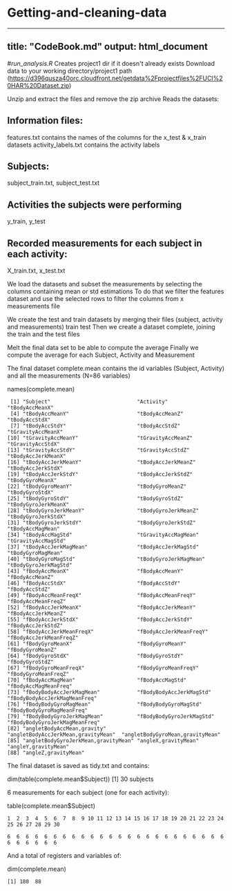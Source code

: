 # Getting-and-cleaning-data

---
title: "CodeBook.md"
output: html_document
---

#_run_analysis.R_
Creates project1 dir if it doesn't already exists
Download data to your working directory/project1 path (https://d396qusza40orc.cloudfront.net/getdata%2Fprojectfiles%2FUCI%20HAR%20Dataset.zip)

Unzip and extract the files and remove the zip archive
Reads the datasets:
## Information files:
features.txt contains the names of the columns for the x_test & x_train datasets
activity_labels.txt contains the activity labels
## Subjects:
subject_train.txt, subject_test.txt
## Activities the subjects were performing
y_train, y_test
## Recorded measurements for each subject in each activity:
X_train.txt, x_test.txt

We load the datasets and subset the measurements by selecting the columns containing mean or std estimations
To do that we filter the features dataset and use the selected rows to filter the columns from x measurements file

We create the test and train datasets by merging their files (subject, activity and measurements)
train
test
Then we create a dataset complete, joining the train and the test files

Melt the final data set to be able to compute the average 
Finally we compute the average for each Subject, Activity and Measurement

The final dataset complete.mean contains the id variables (Subject, Activity) and all the measurements (N=86 variables)


names(complete.mean)
  
     [1] "Subject"                            "Activity"                           "tBodyAccMeanX"                     
     [4] "tBodyAccMeanY"                      "tBodyAccMeanZ"                      "tBodyAccStdX"                      
     [7] "tBodyAccStdY"                       "tBodyAccStdZ"                       "tGravityAccMeanX"                  
    [10] "tGravityAccMeanY"                   "tGravityAccMeanZ"                   "tGravityAccStdX"                   
    [13] "tGravityAccStdY"                    "tGravityAccStdZ"                    "tBodyAccJerkMeanX"                 
    [16] "tBodyAccJerkMeanY"                  "tBodyAccJerkMeanZ"                  "tBodyAccJerkStdX"                  
    [19] "tBodyAccJerkStdY"                   "tBodyAccJerkStdZ"                   "tBodyGyroMeanX"                    
    [22] "tBodyGyroMeanY"                     "tBodyGyroMeanZ"                     "tBodyGyroStdX"                     
    [25] "tBodyGyroStdY"                      "tBodyGyroStdZ"                      "tBodyGyroJerkMeanX"                
    [28] "tBodyGyroJerkMeanY"                 "tBodyGyroJerkMeanZ"                 "tBodyGyroJerkStdX"                 
    [31] "tBodyGyroJerkStdY"                  "tBodyGyroJerkStdZ"                  "tBodyAccMagMean"                   
    [34] "tBodyAccMagStd"                     "tGravityAccMagMean"                 "tGravityAccMagStd"                 
    [37] "tBodyAccJerkMagMean"                "tBodyAccJerkMagStd"                 "tBodyGyroMagMean"                  
    [40] "tBodyGyroMagStd"                    "tBodyGyroJerkMagMean"               "tBodyGyroJerkMagStd"               
    [43] "fBodyAccMeanX"                      "fBodyAccMeanY"                      "fBodyAccMeanZ"                     
    [46] "fBodyAccStdX"                       "fBodyAccStdY"                       "fBodyAccStdZ"                      
    [49] "fBodyAccMeanFreqX"                  "fBodyAccMeanFreqY"                  "fBodyAccMeanFreqZ"                 
    [52] "fBodyAccJerkMeanX"                  "fBodyAccJerkMeanY"                  "fBodyAccJerkMeanZ"                 
    [55] "fBodyAccJerkStdX"                   "fBodyAccJerkStdY"                   "fBodyAccJerkStdZ"                  
    [58] "fBodyAccJerkMeanFreqX"              "fBodyAccJerkMeanFreqY"              "fBodyAccJerkMeanFreqZ"             
    [61] "fBodyGyroMeanX"                     "fBodyGyroMeanY"                     "fBodyGyroMeanZ"                    
    [64] "fBodyGyroStdX"                      "fBodyGyroStdY"                      "fBodyGyroStdZ"                     
    [67] "fBodyGyroMeanFreqX"                 "fBodyGyroMeanFreqY"                 "fBodyGyroMeanFreqZ"                
    [70] "fBodyAccMagMean"                    "fBodyAccMagStd"                     "fBodyAccMagMeanFreq"               
    [73] "fBodyBodyAccJerkMagMean"            "fBodyBodyAccJerkMagStd"             "fBodyBodyAccJerkMagMeanFreq"       
    [76] "fBodyBodyGyroMagMean"               "fBodyBodyGyroMagStd"                "fBodyBodyGyroMagMeanFreq"          
    [79] "fBodyBodyGyroJerkMagMean"           "fBodyBodyGyroJerkMagStd"            "fBodyBodyGyroJerkMagMeanFreq"      
    [82] "angletBodyAccMean,gravity"          "angletBodyAccJerkMean,gravityMean"  "angletBodyGyroMean,gravityMean"    
    [85] "angletBodyGyroJerkMean,gravityMean" "angleX,gravityMean"                 "angleY,gravityMean"                
    [88] "angleZ,gravityMean"       

The final dataset is saved as tidy.txt and contains:

dim(table(complete.mean$Subject))
    [1] 30 subjects

6 measurements for each subject (one for each activity):

table(complete.mean$Subject) 

    1  2  3  4  5  6  7  8  9 10 11 12 13 14 15 16 17 18 19 20 21 22 23 24 25 26 27 28 29 30 
 
    6  6  6  6  6  6  6  6  6  6  6  6  6  6  6  6  6  6  6  6  6  6  6  6  6  6  6  6  6  6 
 
And a total of registers and variables of:

dim(complete.mean)

    [1] 180  88
